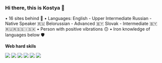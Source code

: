 ### Hi there, this is Kostya 👋
• 16 sites behind 🥶
• Languages: 
  English - Upper Intermediate 
  Russian - Native Speaker 🇷🇺
  Belorussian - Advanced 🇧🇾
  Slovak - Intermediate 🇧🇾🇷🇺🇷🇸🇸🇮🇸🇰
• Person with positive vibrations 🙃
• Iron knowledge of languages below 🛡

<b>Web hard skils</b>

<img src="https://img.shields.io/badge/HTML5-red?style=for-the-badge&logo=HTML5&logoColor=white"/> <img src="https://img.shields.io/badge/SASS-3328a6?style=for-the-badge&logo=SASS&logoColor=yellow"/> <img src="https://img.shields.io/badge/SCSS-FFF700?style=for-the-badge&logo=SASS&logoColor=yellow"/> <img src="https://img.shields.io/badge/CSS3-FFE373?style=for-the-badge&logo=CSS3&logoColor=yellow"/> <img src="https://img.shields.io/badge/JAVASCRIPT-1D8C00?style=for-the-badge&logo=JAVASCRIPT&logoColor=red"/> <img src="https://img.shields.io/badge/MATLAB-blue?style=for-the-badge&logo=MoscowMetro&logoColor=white"/>

